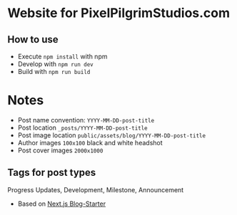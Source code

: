 # Website for PixelPilgrimStudios.com 

## How to use

- Execute `npm install` with npm
- Develop with `npm run dev`
- Build with `npm run build`

# Notes
- Post name convention: `YYYY-MM-DD-post-title`
- Post location `_posts/YYYY-MM-DD-post-title`
- Post image location `public/assets/blog/YYYY-MM-DD-post-title`
- Author images `100x100` black and white headshot
- Post cover images `2000x1000`

## Tags for post types
Progress Updates, Development, Milestone, Announcement

- Based on [Next.js Blog-Starter](https://github.com/vercel/next.js/tree/canary/examples/blog-starter)
